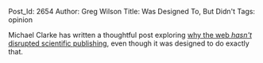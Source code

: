 Post_Id: 2654
Author: Greg Wilson
Title: Was Designed To, But Didn't
Tags: opinion

<p>Michael Clarke has written a thoughtful post exploring <a href="http://scholarlykitchen.sspnet.org/2010/01/04/why-hasnt-scientific-publishing-been-disrupted-already/">why the web <em>hasn't</em> disrupted scientific publishing</a>, even though it was designed to do exactly that.</p>
